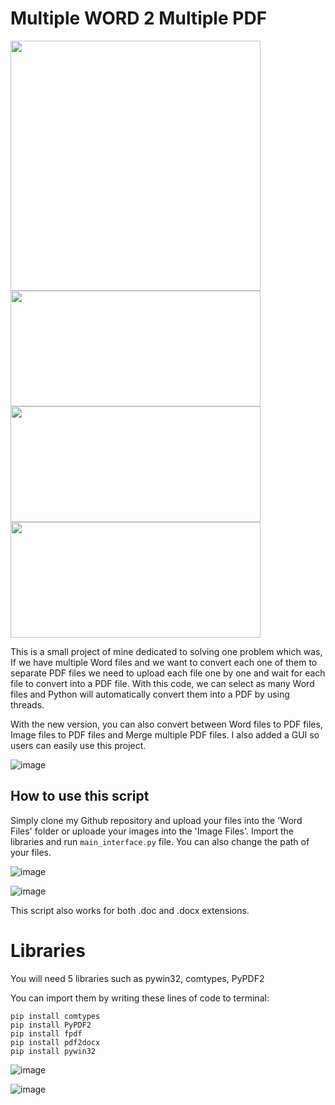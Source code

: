 # Multiple WORD 2 Multiple PDF

<img src="https://github.com/Emin-35/Word2PDF/assets/77839861/4e67162d-3c27-42f0-9a66-b214bd750038" width="400">
<img src="https://github.com/Emin-35/Word2PDF/assets/77839861/8958e82d-1eb5-4ca9-82c6-a5a1d6b15654" width="400" height="185">
<img src ="https://github.com/Emin-35/Word2PDF/assets/77839861/d7623a4b-3ebf-41dd-9c7e-c7a802bb17cc" width="400" height="185">
<img src ="https://github.com/Emin-35/Word2PDF/assets/77839861/2bfd372f-f0ec-4df6-8ae3-7206c78c512f" width="400" height="185">


<p>
    This is a small project of mine dedicated to solving one problem which was, If we have multiple Word files and we want to convert each one of them to  separate PDF files we need to upload each file one by one and wait for each file to convert into a PDF file. With this code, we can select as many Word    files and Python will automatically convert them into a PDF by using threads.
</p>
<p>
  With the new version, you can also convert between Word files to PDF files, Image files to PDF files and Merge multiple PDF files. I also added a GUI  so users can easily use this project.
</p>

![image](https://github.com/Emin-35/Word2PDF/assets/77839861/4401b5ec-c4d1-42ac-b6cd-db9a8b860e1c)


## How to use this script

Simply clone my Github repository and upload your files into the 'Word Files' folder or uploade your images into the 'Image Files'. Import the libraries and run `main_interface.py` file. You can also change the path of your files.

![image](https://github.com/Emin-35/Word2PDF/assets/77839861/d0aa9082-8f08-40fe-bdba-d4981454c6d8)

![image](https://github.com/Emin-35/Word2PDF/assets/77839861/09d08264-cfcf-4a1a-986d-d276b0020a3e)

This script also works for both .doc and .docx extensions.

# Libraries

You will need 5 libraries such as pywin32, comtypes, PyPDF2

You can import them by writing these lines of code to terminal:

```
pip install comtypes
pip install PyPDF2
pip install fpdf
pip install pdf2docx
pip install pywin32
```
![image](https://github.com/Emin-35/Word2PDF/assets/77839861/7ac7e647-0977-49e7-88a0-1b9fcf29a01e)

![image](https://github.com/Emin-35/Word2PDF/assets/77839861/33d86985-06ab-4e26-bb89-0a793b3e9244)
